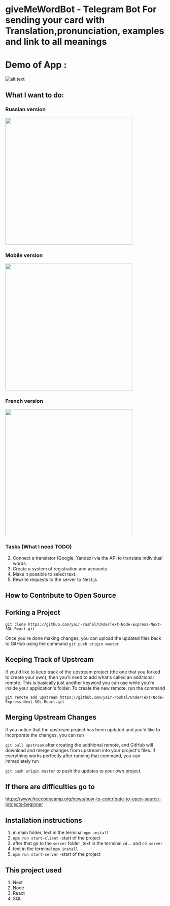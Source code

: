 # giveMeWordBot - Telegram Bot For sending your card with Translation,pronunciation, examples and link to all meanings

# Demo of App :

![alt text](images/img_for_github.png 'Illustration for the project')

## What I want to do:

### Russian version

<img src=" images/tehilimRu.jpg"  width="400"/>

### Mobile version

<img src=" images/mobile.jpeg"  width="400"/>

### French version

 <img src=" images/tehilFr.jpg"  width="400"/>

### Tasks (What I need TODO)

2. Connect a translator (Google, Yandex) via the API to translate individual words.
3. Create a system of registration and accounts.
4. Make it possible to select text.
5. Rewrite requests to the server to Nest.js

## How to Contribute to Open Source

## Forking a Project

`git clone https://github.com/yair-roshal/UnderText-Node-Express-Next-SQL-React.git`

Once you're done making changes, you can upload the updated files back to GitHub using the command
`git push origin master`

## Keeping Track of Upstream

If you'd like to keep track of the upstream project (the one that you forked to create your own), then you'll need to add what's called an additional remote. This is basically just another keyword you can use while you're inside your application's folder. To create the new remote, run the command

`git remote add upstream https://github.com/yair-roshal/UnderText-Node-Express-Next-SQL-React.git`

## Merging Upstream Changes

If you notice that the upstream project has been updated and you'd like to incorporate the changes, you can run

`git pull upstream` after creating the additional remote, and GitHub will download and merge changes from upstream into your project's files. If everything works perfectly after running that command, you can immediately run

`git push origin master` to push the updates to your own project.

## If there are difficulties go to

https://www.freecodecamp.org/news/how-to-contribute-to-open-source-projects-beginner

## Installation instructions

1. in main folder, text in the terminal `npm install`
2. `npm run start-client` -start of the project
3. after that go to the `server` folder ,text in the terminal `cd..` and `cd server`
4. text in the terminal `npm install`
5. `npm run start-server` -start of the project

## This project used

1. Next
2. Node
3. React
4. SQL
